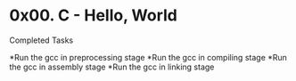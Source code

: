 # 0x00. C - Hello, World
Completed Tasks

*Run the gcc in preprocessing stage
*Run the gcc in compiling stage
*Run the gcc in assembly stage
*Run the gcc in linking stage

